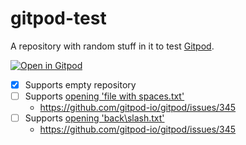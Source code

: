 # gitpod-test

A repository with random stuff in it to test [Gitpod](https://www.gitpod.io).

[![Open in Gitpod](https://gitpod.io/button/open-in-gitpod.svg)](https://gitpod.io/#https://gitpod.io/#https://github.com/jankeromnes/gitpod-test)

- [x] Supports empty repository
- [ ] Supports [opening 'file with spaces.txt'](https://gitpod.io/#https://github.com/jankeromnes/gitpod-test/blob/master/file%20with%20spaces.txt)
  - https://github.com/gitpod-io/gitpod/issues/345
- [ ] Supports [opening 'back\slash.txt'](https://gitpod.io/#https://github.com/jankeromnes/gitpod-test/blob/master/back%5Cslash.txt)
  - https://github.com/gitpod-io/gitpod/issues/345
